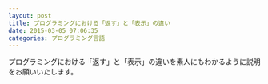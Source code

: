 ```yaml
---
layout: post
title: プログラミングにおける「返す」と「表示」の違い
date: 2015-03-05 07:06:35
categories: プログラミング言語
---
```

<p>プログラミングにおける「返す」と「表示」の違いを素人にもわかるように説明をお願いいたします。</p>
